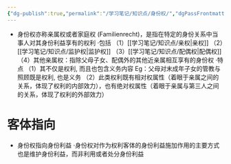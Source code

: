```yaml
---
{"dg-publish":true,"permalink":"/学习笔记/知识点/身份权/","dgPassFrontmatter":true}
---
```


- 身份权亦称亲属权或者家庭权 (Familienrecht)，是指在特定的身份关系中当事人对其身份利益享有的权利
·包括
（1）[[学习笔记/知识点/亲权\|亲权]]
（2）[[学习笔记/知识点/监护权\|监护权]]
（3）[[学习笔记/知识点/配偶权\|配偶权]]
（4）其他亲属权：指除父母子女、配偶外的其他近亲属相互享有的身份权
·特点
（1）其不仅是权利, 而且也包含义务内容
Eg：父母对末成年子女的管教与照顾既是权利, 也是义务
（2）此类权利既有相对权属性（着眼于亲属之间的关系，体现了权利的内部效力），也有绝对权属性（着眼于亲属与第三人之间的关系，体现了权利的外部效力）
# 客体指向
- 身份权指向身份利益
·身份权对作为权利客体的身份利益施加作用的主要方式也是维护身份利益，而非利用或者处分身份利益


